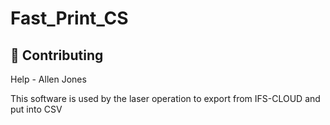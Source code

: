 # Fast_Print_CS

## 🤝 Contributing
Help - Allen Jones


This software is used by the laser operation to export from IFS-CLOUD and put into CSV
